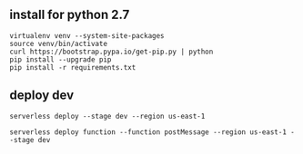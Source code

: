 ## install for python 2.7
```
virtualenv venv --system-site-packages
source venv/bin/activate
curl https://bootstrap.pypa.io/get-pip.py | python
pip install --upgrade pip
pip install -r requirements.txt
```

## deploy dev
```
serverless deploy --stage dev --region us-east-1

serverless deploy function --function postMessage --region us-east-1 --stage dev

```
